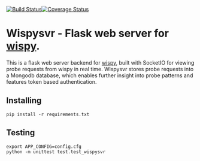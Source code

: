 [![Build Status](https://travis-ci.org/mdtomo/wispysvr.svg?branch=master)](https://travis-ci.org/mdtomo/wispysvr)[![Coverage Status](https://coveralls.io/repos/github/mdtomo/wispysvr/badge.svg?branch=master)](https://coveralls.io/github/mdtomo/wispysvr?branch=master)
# Wispysvr - Flask web server for [wispy](https://github.com/mdtomo/wispy).

This is a flask web server backend for [wispy](https://github.com/mdtomo/wispy), built with SocketIO for viewing probe requests from wispy in real time. Wispysvr stores probe requests into a Mongodb database, which enables further insight into probe patterns and features token based authentication.

## Installing
```
pip install -r requirements.txt
```

## Testing
```
export APP_CONFIG=config.cfg
python -m unittest test.test_wispysvr
```
